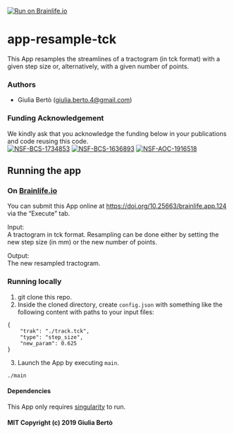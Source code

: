 [![Run on Brainlife.io](https://img.shields.io/badge/Brainlife-bl.app.124-blue.svg)](https://doi.org/10.25663/brainlife.app.124)

# app-resample-tck
This App resamples the streamlines of a tractogram (in tck format) with a given step size or, alternatively, with a given number of points.

### Authors
- Giulia Bertò (giulia.berto.4@gmail.com)

### Funding Acknowledgement
We kindly ask that you acknowledge the funding below in your publications and code reusing this code. \
[![NSF-BCS-1734853](https://img.shields.io/badge/NSF_BCS-1734853-blue.svg)](https://nsf.gov/awardsearch/showAward?AWD_ID=1734853)
[![NSF-BCS-1636893](https://img.shields.io/badge/NSF_BCS-1636893-blue.svg)](https://nsf.gov/awardsearch/showAward?AWD_ID=1636893)
[![NSF-AOC-1916518](https://img.shields.io/badge/NSF_AOC-1916518-blue.svg)](https://nsf.gov/awardsearch/showAward?AWD_ID=1916518)

## Running the app
### On [Brainlife.io](http://brainlife.io/) 
You can submit this App online at https://doi.org/10.25663/brainlife.app.124 via the “Execute” tab.

Input: \
A tractogram in tck format. Resampling can be done either by setting the new step size (in mm) or the new number of points. 

Output: \
The new resampled tractogram.

### Running locally
1. git clone this repo.
2. Inside the cloned directory, create `config.json` with something like the following content with paths to your input files:
```
{
    "trak": "./track.tck",
    "type": "step_size",
    "new_param": 0.625
}
```
3. Launch the App by executing `main`.
```
./main
```

#### Dependencies
This App only requires [singularity](https://sylabs.io/singularity/) to run.

#### MIT Copyright (c) 2019 Giulia Bertò

